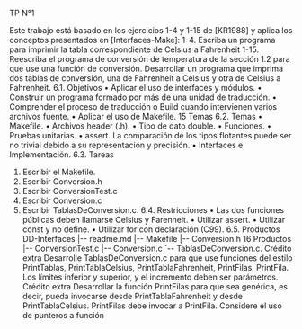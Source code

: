 TP N°1

Este trabajo está basado en los ejercicios 1-4 y 1-15 de [KR1988] y aplica los
conceptos presentados en [Interfaces-Make]:
1-4. Escriba un programa para imprimir la tabla correspondiente de
Celsius a Fahrenheit
1-15. Reescriba el programa de conversión de temperatura de la sección
1.2 para que use una función de conversión.
Desarrollar un programa que imprima dos tablas de conversión, una de
Fahrenheit a Celsius y otra de Celsius a Fahrenheit.
6.1. Objetivos
• Aplicar el uso de interfaces y módulos.
• Construir un programa formado por más de una unidad de traducción.
• Comprender el proceso de traducción o Build cuando intervienen varios
archivos fuente.
• Aplicar el uso de Makefile.
15
Temas
6.2. Temas
• Makefile.
• Archivos header (.h).
• Tipo de dato double.
• Funciones.
• Pruebas unitarias.
• assert.
La comparación de los tipos flotantes puede ser no
trivial debido a su representación y precisión.
• Interfaces e Implementación.
6.3. Tareas
1. Escribir el Makefile.
2. Escribir Conversion.h
3. Escribir ConversionTest.c
4. Escribir Conversion.c
5. Escribir TablasDeConversion.c.
6.4. Restricciones
• Las dos funciones públicas deben llamarse Celsius y Farenheit.
• Utilizar assert.
• Utilizar const y no define.
• Utilizar for con declaración (C99).
6.5. Productos
DD-Interfaces
|-- readme.md
|-- Makefile
|-- Conversion.h
16
Productos
|-- ConversionTest.c
|-- Conversion.c
`-- TablasDeConversion.c.
Crédito extra
Desarrolle TablasDeConversion.c para que use
funciones del estilo PrintTablas, PrintTablaCelsius,
PrintTablaFahrenheit, PrintFilas, PrintFila.
Los límites inferior y superior, y el incremento deben ser
parámetros.
Crédito extra
Desarrollar la función PrintFilas para que sea genérica,
es decir, pueda invocarse desde PrintTablaFahrenheit
y desde PrintTablaCelsius. PrintFilas debe invocar a
PrintFila.
Considere el uso de punteros a función